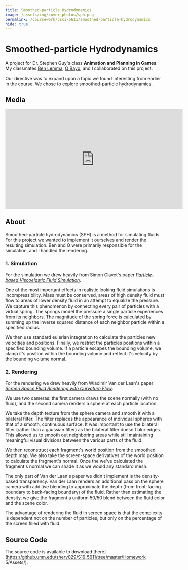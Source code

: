 ```yaml
---
title: Smoothed-particle Hydrodynamics
image: /assets/img/cover_photos/sph.png
permalink: /coursework/csci-5611/smoothed-particle-hydrodynamics
hide: true
---
```


# Smoothed-particle Hydrodynamics

A project for Dr. Stephen Guy's class **Animation and Planning in Games**. My classmates [Ben Lemma](mailto:lemma017@umn.edu), [Q Bayo](mailto:bayo0006@umn.edu), and I collaborated on this project.

Our directive was to expand upon a topic we found interesting from earlier in the course. We chose to explore smoothed-particle hydrodynamics.

## Media

<iframe width="560" height="315" src="https://www.youtube.com/embed/ltnG4ZWAdxA" frameborder="0" allow="accelerometer; autoplay; encrypted-media; gyroscope; picture-in-picture" allowfullscreen></iframe>

## About

Smoothed-particle hydrodynamics (SPH) is a method for simulating fluids. For this project we wanted to implement it ourselves and render the resulting simulation. Ben and Q were primarily responsible for the simulation, and I handled the rendering.

### 1. Simulation

For the simulation we drew heavily from Simon Clavet's paper *[Particle-based Viscoelastic Fluid Simulation](https://dl.acm.org/citation.cfm?id=1073400)*.

One of the most important effects in realistic looking fluid simulations is incompressibility. Mass must be conserved, areas of high density fluid must flow to areas of lower density fluid in an attempt to equalize the pressure. We capture this phenomenon by connecting every pair of particles with a virtual spring. The springs model the pressure a single particle experiences from its neighbors. The magnitude of the spring force is calculated by summing up the inverse squared distance of each neighbor particle within a specified radius.

We then use standard eulerian integration to calculate the particles new velocities and positions. Finally, we restrict the particles positions within a specified bounding volume. If a particle escapes the bounding volume, we clamp it's position within the bounding volume and reflect it's velocity by the bounding volume normal.

### 2. Rendering

For the rendering we drew heavily from Wladimir Van der Laan's paper *[Screen Space Fluid Rendering with Curvature Flow](https://dl.acm.org/citation.cfm?id=1507164)*.

We use two cameras: the first camera draws the scene normally (with no fluid), and the second camera renders a sphere at each particle location.

We take the depth texture from the sphere camera and smooth it with a bilateral filter. The filter replaces the appearance of individual spheres with that of a smooth, continuous surface.  It was important to use the bilateral filter (rather than a gaussian filter) as the bilateral filter doesn't blur edges. This allowed us to smooth out neighboring areas while still maintaining meaningful visual divisions between the various parts of the fluid.

We then reconstruct each fragment's world position from the smoothed depth map. We also take the screen-space derivatives of the world position to calculate the fragment's normal. Once the we've calculated the fragment's normal we can shade it as we would any standard mesh.

The only part of Van der Laan's paper we didn't implement is the density-based transparency. Van der Laan renders an additional pass on the sphere camera with additive blending to approximate the depth (from front-facing boundary to back-facing boundary) of the fluid. Rather than estimating the density, we give the fragment a uniform 50/50 blend between the fluid color and the scene color.

The advantage of rendering the fluid in screen space is that the complexity is dependent not on the number of particles, but only on the percentage of the screen filled with fluid.

## Source Code

The source code is available to download [here](https://github.umn.edu/sherv029/S19_5611/tree/master/Homework 5/Assets/).
